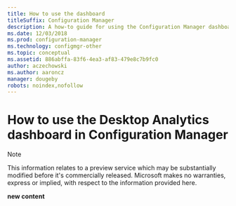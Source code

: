 ```yaml
---
title: How to use the dashboard
titleSuffix: Configuration Manager
description: A how-to guide for using the Configuration Manager dashboard for Desktop Analytics.
ms.date: 12/03/2018
ms.prod: configuration-manager
ms.technology: configmgr-other
ms.topic: conceptual
ms.assetid: 886abffa-83f6-4ea3-af83-479e8c7b9fc0
author: aczechowski
ms.author: aaroncz
manager: dougeby
robots: noindex,nofollow
---
```


# How to use the Desktop Analytics dashboard in Configuration Manager 

> [!Note]  
> This information relates to a preview service which may be substantially modified before it's commercially released. Microsoft makes no warranties, express or implied, with respect to the information provided here.  

**new content**
